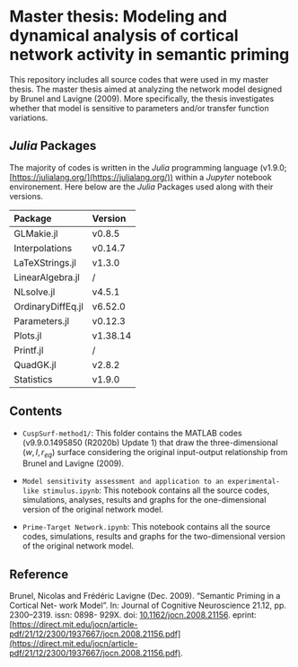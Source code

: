 # Master thesis: Modeling and dynamical analysis of cortical network activity in semantic priming

This repository includes all source codes that were used in my master thesis. The master thesis aimed at analyzing the network model designed by Brunel and Lavigne (2009). More specifically, the thesis investigates whether that model is sensitive to parameters and/or transfer function variations.

## *Julia* Packages
The majority of codes is written in the *Julia* programming language (v1.9.0; [https://julialang.org/](https://julialang.org/)) within a *Jupyter* notebook environement. Here below are the *Julia* Packages used along with their versions.

Package            | Version
:------------------|:--------
GLMakie.jl         | v0.8.5
Interpolations     | v0.14.7
LaTeXStrings.jl    | v1.3.0
LinearAlgebra.jl   | /
NLsolve.jl         | v4.5.1
OrdinaryDiffEq.jl  | v6.52.0   
Parameters.jl      | v0.12.3  
Plots.jl           | v1.38.14
Printf.jl          | /
QuadGK.jl          | v2.8.2 
Statistics         | v1.9.0

## Contents
- `CuspSurf-method1/`: This folder contains the MATLAB codes (v9.9.0.1495850 (R2020b) Update 1) that draw the three-dimensional $(w, I, r_{eq})$ surface
considering the original input-output relationship from Brunel and Lavigne (2009).

- `Model sensitivity assessment and application to an experimental-like stimulus.ipynb`: This notebook contains all the source codes, simulations, analyses, results and graphs for the one-dimensional version of the original network model.

- `Prime-Target Network.ipynb`: This notebook contains all the source codes, simulations, results and graphs for the two-dimensional version of the original network model. 

## Reference
Brunel, Nicolas and Frédéric Lavigne (Dec. 2009). “Semantic Priming in a Cortical Net-
work Model”. In: Journal of Cognitive Neuroscience 21.12, pp. 2300–2319. issn: 0898-
929X. doi: [10.1162/jocn.2008.21156](https://doi.org/10.1162/jocn.2008.21156). eprint: [https://direct.mit.edu/jocn/article-pdf/21/12/2300/1937667/jocn.2008.21156.pdf](https://direct.mit.edu/jocn/article-pdf/21/12/2300/1937667/jocn.2008.21156.pdf).
